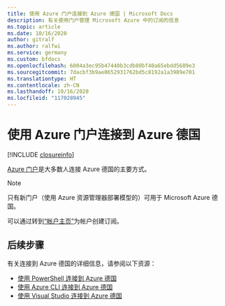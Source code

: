 ```yaml
---
title: 使用 Azure 门户连接到 Azure 德国 | Microsoft Docs
description: 有关使用门户管理 Microsoft Azure 中的订阅的信息
ms.topic: article
ms.date: 10/16/2020
author: gitralf
ms.author: ralfwi
ms.service: germany
ms.custom: bfdocs
ms.openlocfilehash: 6004a3ec95b47440b3cdb80bf40a65ebdd5689e3
ms.sourcegitcommit: 7dacbf3b9ae0652931762bd5c8192a1a3989e701
ms.translationtype: HT
ms.contentlocale: zh-CN
ms.lasthandoff: 10/16/2020
ms.locfileid: "117028945"
---
```

# <a name="connect-to-azure-germany-by-using-the-azure-portal"></a>使用 Azure 门户连接到 Azure 德国

[!INCLUDE [closureinfo](../../includes/germany-closure-info.md)]

[Azure 门户](https://portal.microsoftazure.de/)是大多数人连接 Azure 德国的主要方式。 

> [!NOTE]
> 只有新门户（使用 Azure 资源管理器部署模型的）可用于 Microsoft Azure 德国。
>

可以通过转到[“帐户主页”](https://account.windowsazure.de)为帐户创建订阅。

## <a name="next-steps"></a>后续步骤
有关连接到 Azure 德国的详细信息，请参阅以下资源：

* [使用 PowerShell 连接到 Azure 德国](./germany-get-started-connect-with-ps.md)
* [使用 Azure CLI 连接到 Azure 德国](./germany-get-started-connect-with-cli.md)
* [使用 Visual Studio 连接到 Azure 德国](./germany-get-started-connect-with-vs.md)




